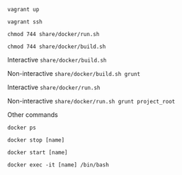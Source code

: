 `vagrant up`

`vagrant ssh`

`chmod 744 share/docker/run.sh`

`chmod 744 share/docker/build.sh`

Interactive
`share/docker/build.sh`

Non-interactive
`share/docker/build.sh grunt`

Interactive
`share/docker/run.sh`

Non-interactive
`share/docker/run.sh grunt project_root`


Other commands

`docker ps`

`docker stop [name]`

`docker start [name]`

`docker exec -it [name] /bin/bash`